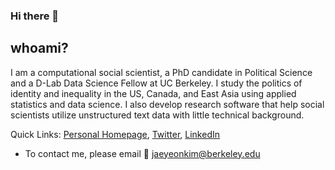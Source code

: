 
### Hi there 👋

## whoami?

I am a computational social scientist, a PhD candidate in Political Science and a D-Lab Data Science Fellow at UC Berkeley. I study the politics of identity and inequality in the US, Canada, and East Asia using applied statistics and data science. I also develop research software that help social scientists utilize unstructured text data with little technical background.

Quick Links: [Personal Homepage](https://jaeyk.github.io/), [Twitter](https://twitter.com/JaeJaeykim2), [LinkedIn](https://www.linkedin.com/in/jae-yeon-kim/)

- To contact me, please email :postbox: jaeyeonkim@berkeley.edu 
